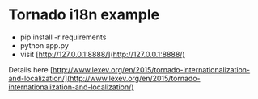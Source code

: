 Tornado i18n example
====================

- pip install -r requirements
- python app.py
- visit [http://127.0.0.1:8888/](http://127.0.0.1:8888/)

Details here [http://www.lexev.org/en/2015/tornado-internationalization-and-localization/](http://www.lexev.org/en/2015/tornado-internationalization-and-localization/)
